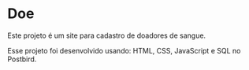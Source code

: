 # Doe
Este projeto é um site para cadastro de doadores de sangue.

Esse projeto foi desenvolvido usando: HTML, CSS, JavaScript e SQL no Postbird.
